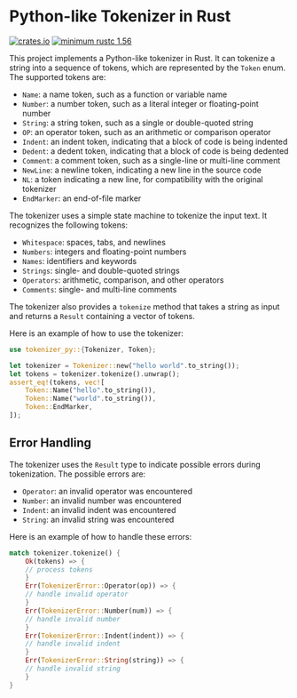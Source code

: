 Python-like Tokenizer in Rust
=============================

[![crates.io](https://img.shields.io/crates/v/yab2.svg)](https://crates.io/crates/tokenizer_py)
[![minimum rustc 1.56](https://img.shields.io/badge/rustc-1.56+-blue?logo=rust)](https://rust-lang.github.io/rfcs/2495-min-rust-version.html)

This project implements a Python-like tokenizer in Rust. It can tokenize a string into a sequence of tokens, which are
represented by the `Token` enum. The supported tokens are:

- `Name`: a name token, such as a function or variable name
- `Number`: a number token, such as a literal integer or floating-point number
- `String`: a string token, such as a single or double-quoted string
- `OP`: an operator token, such as an arithmetic or comparison operator
- `Indent`: an indent token, indicating that a block of code is being indented
- `Dedent`: a dedent token, indicating that a block of code is being dedented
- `Comment`: a comment token, such as a single-line or multi-line comment
- `NewLine`: a newline token, indicating a new line in the source code
- `NL`: a token indicating a new line, for compatibility with the original tokenizer
- `EndMarker`: an end-of-file marker

The tokenizer uses a simple state machine to tokenize the input text. It recognizes the following tokens:

- `Whitespace`: spaces, tabs, and newlines
- `Numbers`: integers and floating-point numbers
- `Names`: identifiers and keywords
- `Strings`: single- and double-quoted strings
- `Operators`: arithmetic, comparison, and other operators
- `Comments`: single- and multi-line comments

The tokenizer also provides a `tokenize` method that takes a string as input and returns a `Result` containing a vector
of tokens.

Here is an example of how to use the tokenizer:

```rust
use tokenizer_py::{Tokenizer, Token};

let tokenizer = Tokenizer::new("hello world".to_string());
let tokens = tokenizer.tokenize().unwrap();
assert_eq!(tokens, vec![
    Token::Name("hello".to_string()),
    Token::Name("world".to_string()),
    Token::EndMarker,
]);
```

## Error Handling

The tokenizer uses the `Result` type to indicate possible errors during tokenization. The possible errors are:

- `Operator`: an invalid operator was encountered
- `Number`: an invalid number was encountered
- `Indent`: an invalid indent was encountered
- `String`: an invalid string was encountered

Here is an example of how to handle these errors:

```rust
match tokenizer.tokenize() {
    Ok(tokens) => {
    // process tokens
    }
    Err(TokenizerError::Operator(op)) => {
    // handle invalid operator
    }
    Err(TokenizerError::Number(num)) => {
    // handle invalid number
    }
    Err(TokenizerError::Indent(indent)) => {
    // handle invalid indent
    }
    Err(TokenizerError::String(string)) => {
    // handle invalid string
    }
}
```